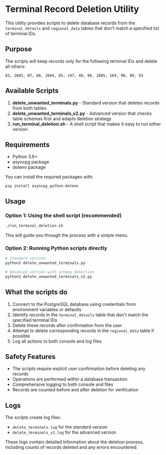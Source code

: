 # Terminal Record Deletion Utility

This utility provides scripts to delete database records from the `terminal_details` and `regional_data` tables that don't match a specified list of terminal IDs.

## Purpose

The scripts will keep records only for the following terminal IDs and delete all others:
```
83, 2603, 87, 88, 2604, 85, 147, 49, 86, 2605, 169, 90, 89, 93
```

## Available Scripts

1. **delete_unwanted_terminals.py** - Standard version that deletes records from both tables
2. **delete_unwanted_terminals_v2.py** - Advanced version that checks table schemas first and adapts deletion strategy
3. **run_terminal_deletion.sh** - A shell script that makes it easy to run either version

## Requirements

- Python 3.6+
- asyncpg package
- dotenv package

You can install the required packages with:
```
pip install asyncpg python-dotenv
```

## Usage

### Option 1: Using the shell script (recommended)

```bash
./run_terminal_deletion.sh
```

This will guide you through the process with a simple menu.

### Option 2: Running Python scripts directly

```bash
# Standard version
python3 delete_unwanted_terminals.py

# Advanced version with schema detection
python3 delete_unwanted_terminals_v2.py
```

## What the scripts do

1. Connect to the PostgreSQL database using credentials from environment variables or defaults
2. Identify records in the `terminal_details` table that don't match the specified terminal IDs
3. Delete these records after confirmation from the user
4. Attempt to delete corresponding records in the `regional_data` table if possible
5. Log all actions to both console and log files

## Safety Features

- The scripts require explicit user confirmation before deleting any records
- Operations are performed within a database transaction
- Comprehensive logging to both console and files
- Records are counted before and after deletion for verification

## Logs

The scripts create log files:
- `delete_terminals.log` for the standard version
- `delete_terminals_v2.log` for the advanced version

These logs contain detailed information about the deletion process, including counts of records deleted and any errors encountered.
